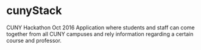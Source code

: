 # cunyStack
CUNY Hackathon Oct 2016
Application where students and staff can come together from all CUNY campuses and rely information regarding a certain course and professor.
